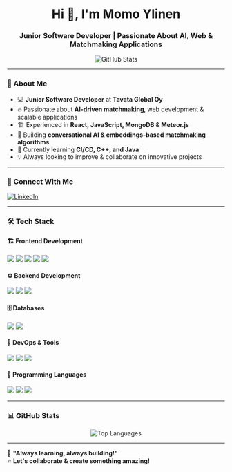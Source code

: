 <h1 align="center">Hi 👋, I'm Momo Ylinen</h1>
<h3 align="center">Junior Software Developer | Passionate About AI, Web & Matchmaking Applications</h3>

<p align="center">
  <img src="https://github-readme-stats.vercel.app/api?username=momoylinen&show_icons=true&theme=radical" alt="GitHub Stats" />
</p>

---

### 🚀 About Me  
- 💻 **Junior Software Developer** at **Tavata Global Oy**  
- 🔥 Passionate about **AI-driven matchmaking**, web development & scalable applications  
- 🏗️ Experienced in **React, JavaScript, MongoDB & Meteor.js**  
- 🤖 Building **conversational AI & embeddings-based matchmaking algorithms**  
- 🌱 Currently learning **CI/CD, C++, and Java**  
- 💡 Always looking to improve & collaborate on innovative projects  

---

### 🔗 Connect With Me  
[![LinkedIn](https://img.shields.io/badge/LinkedIn-Momo%20Ylinen-blue?style=for-the-badge&logo=linkedin)](https://www.linkedin.com/in/momo-ylinen-705164213/)

---

### 🛠️ Tech Stack  

#### 🏗 **Frontend Development**  
<p>
  <img src="https://img.shields.io/badge/React-61DAFB?style=for-the-badge&logo=react&logoColor=black" />
  <img src="https://img.shields.io/badge/HTML5-E34F26?style=for-the-badge&logo=html5&logoColor=white" />
  <img src="https://img.shields.io/badge/CSS3-1572B6?style=for-the-badge&logo=css3&logoColor=white" />
  <img src="https://img.shields.io/badge/JavaScript-F7DF1E?style=for-the-badge&logo=javascript&logoColor=black" />
  <img src="https://img.shields.io/badge/TypeScript-3178C6?style=for-the-badge&logo=typescript&logoColor=white" />
</p>

#### ⚙️ **Backend Development**  
<p>
  <img src="https://img.shields.io/badge/Node.js-339933?style=for-the-badge&logo=nodedotjs&logoColor=white" />
  <img src="https://img.shields.io/badge/Express.js-000000?style=for-the-badge&logo=express&logoColor=white" />
  <img src="https://img.shields.io/badge/Meteor.js-EE6600?style=for-the-badge&logo=meteor&logoColor=white" />
</p>

#### 🗄️ **Databases**  
<p>
  <img src="https://img.shields.io/badge/MongoDB-47A248?style=for-the-badge&logo=mongodb&logoColor=white" />
  <img src="https://img.shields.io/badge/MySQL-4479A1?style=for-the-badge&logo=mysql&logoColor=white" />
</p>

#### 🔧 **DevOps & Tools**  
<p>
  <img src="https://img.shields.io/badge/Git-F05032?style=for-the-badge&logo=git&logoColor=white" />
  <img src="https://img.shields.io/badge/Docker-2496ED?style=for-the-badge&logo=docker&logoColor=white" />
  <img src="https://img.shields.io/badge/CI%2FCD-333?style=for-the-badge&logo=githubactions&logoColor=white" />
</p>

#### 📜 **Programming Languages**  
<p>
  <img src="https://img.shields.io/badge/Python-3776AB?style=for-the-badge&logo=python&logoColor=white" />
  <img src="https://img.shields.io/badge/Java-007396?style=for-the-badge&logo=java&logoColor=white" />
  <img src="https://img.shields.io/badge/C%2B%2B-00599C?style=for-the-badge&logo=c%2B%2B&logoColor=white" />
</p>

---

### 📊 GitHub Stats  
<p align="center">
  <img src="https://github-readme-stats.vercel.app/api/top-langs?username=momoylinen&show_icons=true&theme=radical&layout=compact" alt="Top Languages" />
</p>

---

🌱 **"Always learning, always building!"**  
⭐ **Let's collaborate & create something amazing!**


